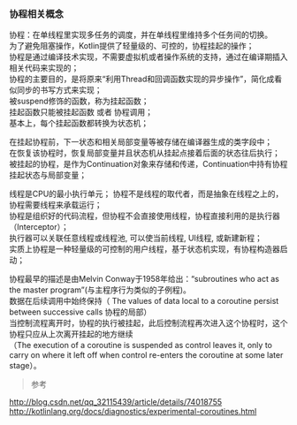 ### 协程相关概念  
协程：在单线程里实现多任务的调度，并在单线程里维持多个任务间的切换。  
为了避免阻塞操作，Kotlin提供了轻量级的、可控的，协程挂起的操作；  
协程是通过编译技术实现，不需要虚拟机或者操作系统的支持，通过在编译期插入相关代码来实现的；  
协程的主要目的，是将原来“利用Thread和回调函数实现的异步操作”，简化成看似同步的书写方式来实现；  
被suspend修饰的函数，称为挂起函数；  
挂起函数只能被挂起函数 或者 协程调用；  
基本上，每个挂起函数都转换为状态机；  

在挂起协程前，下一状态和相关局部变量等被存储在编译器生成的类字段中；  
在恢复该协程时，恢复局部变量并且状态机从挂起点接着后面的状态往后执行；  
被挂起的协程，是作为Continuation对象来存储和传递，Continuation中持有协程挂起状态与局部变量；  

线程是CPU的最小执行单元；
协程不是线程的取代者，而是抽象在线程之上的，协程需要线程来承载运行；  
协程是组织好的代码流程，但协程不会直接使用线程，协程直接利用的是执行器（Interceptor）；  
执行器可以关联任意线程或线程池, 可以使当前线程, UI线程, 或新建新程；  
实质上协程是一种轻量级的可控制的用户线程，基于状态机实现，有协程构造器启动；  

协程最早的描述是由Melvin Conway于1958年给出：“subroutines who act as the master program”(与主程序行为类似的子例程)。  
数据在后续调用中始终保持（ The values of data local to a coroutine persist between successive calls 协程的局部）  
当控制流程离开时，协程的执行被挂起，此后控制流程再次进入这个协程时，这个协程只应从上次离开挂起的地方继续   
（The execution of a coroutine is suspended as control leaves it, only to carry on where it left off when control re-enters the coroutine at some later stage）。  



> 参考  

http://blog.csdn.net/qq_32115439/article/details/74018755  
http://kotlinlang.org/docs/diagnostics/experimental-coroutines.html  

